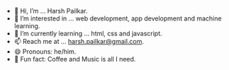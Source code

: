 - 👋 Hi, I’m ... Harsh Pailkar.
- 👀 I’m interested in ... web development, app development and machine learning.
- 🌱 I’m currently learning ... html, css and javascript.
- 📫 Reach me at ... harsh.pailkar@gmail.com.
- 😄 Pronouns: he/him.
- 🌟 Fun fact: Coffee and Music is all I need.

